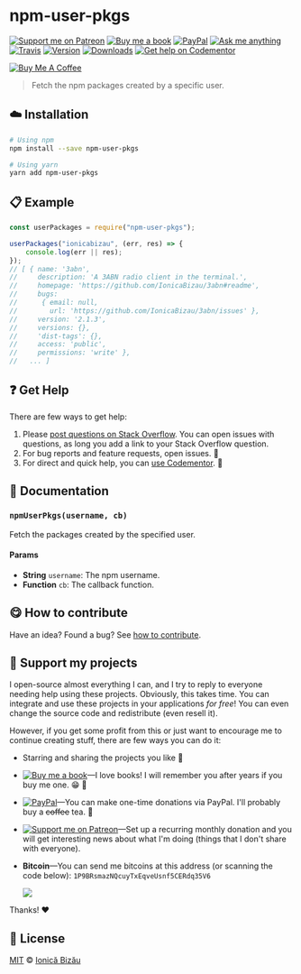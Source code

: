 <!-- Please do not edit this file. Edit the `blah` field in the `package.json` instead. If in doubt, open an issue. -->


















# npm-user-pkgs

 [![Support me on Patreon][badge_patreon]][patreon] [![Buy me a book][badge_amazon]][amazon] [![PayPal][badge_paypal_donate]][paypal-donations] [![Ask me anything](https://img.shields.io/badge/ask%20me-anything-1abc9c.svg)](https://github.com/IonicaBizau/ama) [![Travis](https://img.shields.io/travis/IonicaBizau/npm-user-pkgs.svg)](https://travis-ci.org/IonicaBizau/npm-user-pkgs/) [![Version](https://img.shields.io/npm/v/npm-user-pkgs.svg)](https://www.npmjs.com/package/npm-user-pkgs) [![Downloads](https://img.shields.io/npm/dt/npm-user-pkgs.svg)](https://www.npmjs.com/package/npm-user-pkgs) [![Get help on Codementor](https://cdn.codementor.io/badges/get_help_github.svg)](https://www.codementor.io/johnnyb?utm_source=github&utm_medium=button&utm_term=johnnyb&utm_campaign=github)

<a href="https://www.buymeacoffee.com/H96WwChMy" target="_blank"><img src="https://www.buymeacoffee.com/assets/img/custom_images/yellow_img.png" alt="Buy Me A Coffee"></a>







> Fetch the npm packages created by a specific user.

















## :cloud: Installation

```sh
# Using npm
npm install --save npm-user-pkgs

# Using yarn
yarn add npm-user-pkgs
```













## :clipboard: Example



```js
const userPackages = require("npm-user-pkgs");

userPackages("ionicabizau", (err, res) => {
    console.log(err || res);
});
// [ { name: '3abn',
//     description: 'A 3ABN radio client in the terminal.',
//     homepage: 'https://github.com/IonicaBizau/3abn#readme',
//     bugs:
//      { email: null,
//        url: 'https://github.com/IonicaBizau/3abn/issues' },
//     version: '2.1.3',
//     versions: {},
//     'dist-tags': {},
//     access: 'public',
//     permissions: 'write' },
//   ... ]
```











## :question: Get Help

There are few ways to get help:



 1. Please [post questions on Stack Overflow](https://stackoverflow.com/questions/ask). You can open issues with questions, as long you add a link to your Stack Overflow question.
 2. For bug reports and feature requests, open issues. :bug:
 3. For direct and quick help, you can [use Codementor](https://www.codementor.io/johnnyb). :rocket:





## :memo: Documentation


### `npmUserPkgs(username, cb)`
Fetch the packages created by the specified user.

#### Params

- **String** `username`: The npm username.
- **Function** `cb`: The callback function.














## :yum: How to contribute
Have an idea? Found a bug? See [how to contribute][contributing].


## :sparkling_heart: Support my projects
I open-source almost everything I can, and I try to reply to everyone needing help using these projects. Obviously,
this takes time. You can integrate and use these projects in your applications *for free*! You can even change the source code and redistribute (even resell it).

However, if you get some profit from this or just want to encourage me to continue creating stuff, there are few ways you can do it:


 - Starring and sharing the projects you like :rocket:
 - [![Buy me a book][badge_amazon]][amazon]—I love books! I will remember you after years if you buy me one. :grin: :book:
 - [![PayPal][badge_paypal]][paypal-donations]—You can make one-time donations via PayPal. I'll probably buy a ~~coffee~~ tea. :tea:
 - [![Support me on Patreon][badge_patreon]][patreon]—Set up a recurring monthly donation and you will get interesting news about what I'm doing (things that I don't share with everyone).
 - **Bitcoin**—You can send me bitcoins at this address (or scanning the code below): `1P9BRsmazNQcuyTxEqveUsnf5CERdq35V6`

    ![](https://i.imgur.com/z6OQI95.png)


Thanks! :heart:
























## :scroll: License

[MIT][license] © [Ionică Bizău][website]






[license]: /LICENSE
[website]: https://ionicabizau.net
[contributing]: /CONTRIBUTING.md
[docs]: /DOCUMENTATION.md
[badge_patreon]: https://ionicabizau.github.io/badges/patreon.svg
[badge_amazon]: https://ionicabizau.github.io/badges/amazon.svg
[badge_paypal]: https://ionicabizau.github.io/badges/paypal.svg
[badge_paypal_donate]: https://ionicabizau.github.io/badges/paypal_donate.svg
[patreon]: https://www.patreon.com/ionicabizau
[amazon]: http://amzn.eu/hRo9sIZ
[paypal-donations]: https://www.paypal.com/cgi-bin/webscr?cmd=_s-xclick&hosted_button_id=RVXDDLKKLQRJW
